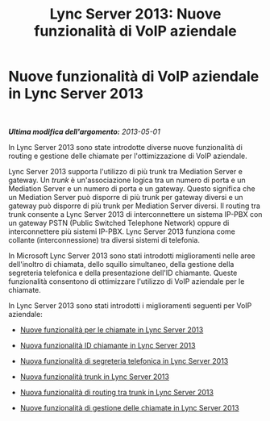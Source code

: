 ﻿---
title: 'Lync Server 2013: Nuove funzionalità di VoIP aziendale'
TOCTitle: Nuove funzionalità di VoIP aziendale
ms:assetid: db0ad7b9-e469-4c29-89d9-52fed018ef08
ms:mtpsurl: https://technet.microsoft.com/it-it/library/Gg398964(v=OCS.15)
ms:contentKeyID: 49302176
ms.date: 08/24/2015
mtps_version: v=OCS.15
ms.translationtype: HT
---

# Nuove funzionalità di VoIP aziendale in Lync Server 2013

 

_**Ultima modifica dell'argomento:** 2013-05-01_

In Lync Server 2013 sono state introdotte diverse nuove funzionalità di routing e gestione delle chiamate per l'ottimizzazione di VoIP aziendale.

Lync Server 2013 supporta l'utilizzo di più trunk tra Mediation Server e gateway. Un *trunk* è un'associazione logica tra un numero di porta e un Mediation Server e un numero di porta e un gateway. Questo significa che un Mediation Server può disporre di più trunk per gateway diversi e un gateway può disporre di più trunk per Mediation Server diversi. Il routing tra trunk consente a Lync Server 2013 di interconnettere un sistema IP-PBX con un gateway PSTN (Public Switched Telephone Network) oppure di interconnettere più sistemi IP-PBX. Lync Server 2013 funziona come collante (interconnessione) tra diversi sistemi di telefonia.

In Microsoft Lync Server 2013 sono stati introdotti miglioramenti nelle aree dell'inoltro di chiamata, dello squillo simultaneo, della gestione della segreteria telefonica e della presentazione dell'ID chiamante. Queste funzionalità consentono di ottimizzare l'utilizzo di VoIP aziendale per le chiamate.

In Lync Server 2013 sono stati introdotti i miglioramenti seguenti per VoIP aziendale:

  - [Nuove funzionalità per le chiamate in Lync Server 2013](lync-server-2013-new-call-features.md)

  - [Nuova funzionalità ID chiamante in Lync Server 2013](lync-server-2013-new-caller-id-feature.md)

  - [Nuova funzionalità di segreteria telefonica in Lync Server 2013](lync-server-2013-new-voice-mail-feature.md)

  - [Nuova funzionalità trunk in Lync Server 2013](lync-server-2013-new-trunk-feature.md)

  - [Nuova funzionalità di routing tra trunk in Lync Server 2013](lync-server-2013-new-intertrunk-feature.md)

  - [Nuove funzionalità di gestione delle chiamate in Lync Server 2013](lync-server-2013-new-call-management-features.md)

